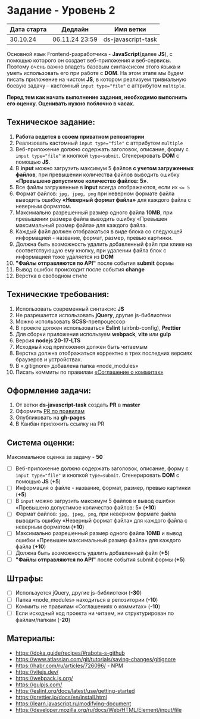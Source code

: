 # Задание - Уровень 2

| Дата старта | Дедлайн        | Имя ветки          |
|-------------|----------------|--------------------|
| 30.10.24    | 06.11.24 23:59 | ds-javascript-task |

Основной язык Frontend-разработчика - **JavaScript**(далее **JS**), с помощью которого он создает веб-приложения и веб-сервисы. 
Поэтому очень важно владеть базовым синтаксисом этого языка и уметь использовать его при работе с **DOM**. 
На этом этапе мы будем писать приложение на чистом **JS**, в котором реализуем тривиальную боевую задачу – кастомный `input type="file"` с аттрибутом `multiple`.

**Перед тем как начать выполнение задания, необходимо выполнить его оценку. Оценивать нужно поблочно в часах.**

## Техническое задание:
1. **Работа ведется в своем приватном репозитории**
2. Реализовать кастомный `input type="file"` с аттрибутом `multiple`
3. Веб-приложение должно содержать заголовок, описание, форму с `input type="file"` и кнопкой `type=submit`. Сгенерировать **DOM** с помощью **JS**.
4. В **input** можно загрузить максимум 5 файлов **с учетом загруженных файлов**, при превышении количества файлов выводить ошибку **«Превышено допустимое количество файлов: 5»**. 
5. Все файлы загруженные в **input** всегда отображаются, если их `<= 5`
6. Формат файлов: `jpg, jpeg, png` при неверном формате файла выводить ошибку **«Неверный формат файла»** для каждого файла с неверным форматом.
7. Максимально разрешенный размер одного файла **10MB**, при превышении размера файла выводить ошибку «Превышен максимальный размер файла» для каждого файла.
8. Каждый файл должен отображаться в виде блока со следующей информацией - название, формат, размер, превью картинки.
9. Должна быть возможность удалить добавленный файл при клике на соответствующую ему кнопку, при удалении файла блок с информацией тоже удаляется из **DOM**
10. **"Файлы отправляются по API"** после события **submit** формы
11. Вывод ошибок происходит после события **change**
12. Верстка в свободном стиле

## Технические требования:
1. Использовать современный синтаксис **JS**
2. Не разрешается использовать **jQuery**, другие js-библиотеки
3. Можно использовать **SCSS**-препроцессор
4. В проекте должен использоваться **Eslint** (airbnb-config), **Prettier**
5. Для сборки приложения используем **webpack**, **vite** или **gulp**
6. Версия **nodejs 20-17-LTS**
7. Исходный код приложения должен быть читаемым
8. Верстка должна отображаться корректно в трех последних версиях браузеров и устройствах.
9. В «.gitignore» добавлена папка «node_modules»
10. Писать коммиты по правилам [«Соглашение о коммитах»](https://www.conventionalcommits.org/en/v1.0.0/)


## Оформление задачи:
1. От ветки **ds-javascript-task** создать **PR** в **master**
2. Оформить [PR по правилам](https://github.com/digitalSector47/traineeship-tasks/blob/master/pull-request-rules.md)
3. Опубликовать на **gh-pages**
4. В Канбан приложить ссылку на PR

## Система оценки:
Максимальное оценка за задачу - **50**
- [ ] Веб-приложение должно содержать заголовок, описание, форму с `input type="file"` и кнопкой `type=submit`. Сгенерировать **DOM** с помощью **JS** (**+5**)
- [ ] Информация о файле - название, формат, размер, превью картинки (**+5**)
- [ ] В `input` можно загрузить максимум 5 файлов и вывод ошибки «Превышено допустимое количество файлов: 5» (**+10**)
- [ ] Формат файлов: `jpg, jpeg, png`, при неверном формате файла выводить ошибку «Неверный формат файла» для каждого файла с неверным форматом (**+10**)
- [ ] Максимально разрешенный размер одного файла **10MB** и вывод ошибки «Превышен максимальный размер файла» для каждого файла (**+10**)
- [ ] Должна быть возможность удалить добавленный файл (**+5**)
- [ ] **"Файлы отправляются по API"** после события submit формы (**+5**)

## Штрафы:
- [ ] Используется jQuery, другие js-библиотеки (**-30**)
- [ ] Папка «node_modules» находиться в репозитории (**-10**)
- [ ] Коммиты не правилам «Соглашениях о коммитах» (**-10**)
- [ ] Если исходный код проекта ни читаем, ни структурирован по файлам/папкам (**-20**)

## Материалы:
* https://doka.guide/recipes/#rabota-s-github
* https://www.atlassian.com/git/tutorials/saving-changes/gitignore
* https://habr.com/ru/articles/726096/ - NPM
* https://vitejs.dev/
* https://webpack.js.org/
* https://gulpjs.com/
* https://eslint.org/docs/latest/use/getting-started
* https://prettier.io/docs/en/install.html
* https://learn.javascript.ru/modifying-document
* https://developer.mozilla.org/ru/docs/Web/HTML/Element/input/file
